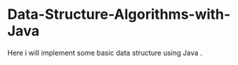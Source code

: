 Data-Structure-Algorithms-with-Java
==================================

Here i will implement some basic data structure using Java . 
